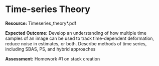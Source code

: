 # Time-series Theory

**Resource:** Timeseries_theory*.pdf

**Expected Outcome:** Develop an understanding of how multiple time samples of an image can be used to track time-dependent deformation, reduce noise in estimates, or both. Describe methods of time series, including SBAS, PS, and hybrid approaches

**Assessment:** Homework #1 on stack creation
